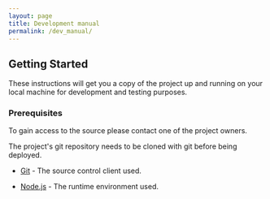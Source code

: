 ```yaml
---
layout: page
title: Development manual
permalink: /dev_manual/
---
```


## Getting Started

These instructions will get you a copy of the project up and running on your local machine for development and testing purposes.

### Prerequisites

To gain access to the source please contact one of the project owners.

The project's git repository needs to be cloned with git before being deployed.

* [Git](https://git-scm.com/) - The source control client used.

* [Node.js](https://nodejs.org/en/download/) - The runtime environment used.
